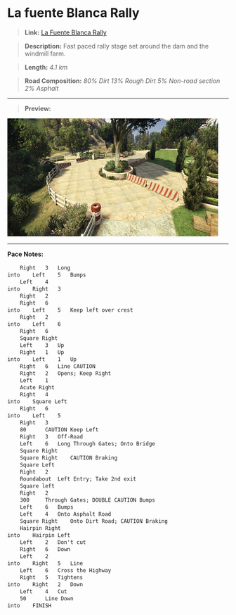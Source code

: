 # La fuente Blanca Rally

> **Link:** [La Fuente Blanca Rally](https://socialclub.rockstargames.com/job/gtav/eakK97JuCECKsFZJoErKbA)

> **Description:** Fast paced rally stage set around the dam and the windmill farm.

> **Length:** *4.1 km*
 
> **Road Composition:**
*80% Dirt*
*13% Rough Dirt*
*5% Non-road section*
*2% Asphalt*
---
> **Preview:**
> 
![la-fuente-blanca-rally.jpg](previews/la-fuente-blanca-rally.jpg)

---
**Pace Notes:** 

		Right 	3	Long
	into	Left 	5	Bumps
		Left 	4
	into	Right 	3
		Right 	2
		Right 	6
	into	Left 	5	Keep left over crest
		Right 	2
	into	Left 	6
		Right 	6
		Square Right
		Left 	3	Up
		Right	1	Up
	into	Left 	1	Up
		Right 	6	Line CAUTION
		Right 	2	Opens; Keep Right
		Left	1
		Acute Right
		Right 	4
	into 	Square Left
		Right 	6
	into 	Left 	5
		Right 	3
		80		CAUTION Keep Left
		Right 	3	Off-Road
		Left	6	Long Through Gates; Onto Bridge
		Square Right
		Square Right	CAUTION Braking
		Square Left
		Right 	2
		Roundabout	Left Entry; Take 2nd exit
		Square left
		Right	2
		300		Through Gates; DOUBLE CAUTION Bumps
		Left 	6	Bumps
		Left 	4	Onto Asphalt Road
		Square Right	Onto Dirt Road; CAUTION Braking
		Hairpin Right
	into	Hairpin Left
		Left 	2	Don't cut
		Right	6 	Down
		Left 	2
	into 	Right	5 	Line
		Left	6	Cross the Highway
		Right	5	Tightens
	into	Right	2	Down
		Left 	4	Cut
		50		Line Down
	into	FINISH